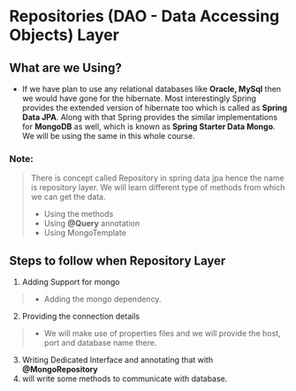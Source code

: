 # Repositories (DAO - Data Accessing Objects) Layer

## What are we Using?
- If we have plan to use any relational databases like **Oracle, MySql** then we would have gone for the hibernate. Most interestingly Spring provides the extended version of hibernate too which is called as **Spring Data JPA**. Along with that Spring provides the similar implementations for **MongoDB** as well, which is known as **Spring Starter Data Mongo**. We will be using the same in this whole course.

### Note:
 > There is concept called Repository in spring data jpa hence the name is repository layer. 
 > We will learn different type of methods from which we can get the data.
 > * Using the methods
 > * Using **@Query** annotation
 > * Using MongoTemplate

## Steps to follow when Repository Layer
1) Adding Support for mongo
> * Adding the mongo dependency.
2) Providing the connection details
>* We will make use of properties files and we will provide the host, port and database name there.
3) Writing Dedicated Interface and annotating that with **@MongoRepository**
4) will write some methods to communicate with database.

